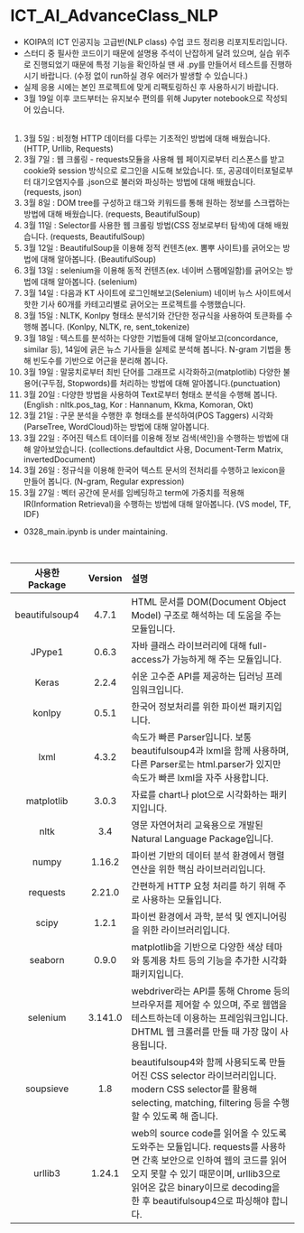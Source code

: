# ICT_AI_AdvanceClass_NLP
* KOIPA의 ICT 인공지능 고급반(NLP class) 수업 코드 정리용 리포지토리입니다.<br>
* 스터디 중 필사한 코드이기 때문에 설명용 주석이 난잡하게 달려 있으며, 실습 위주로 진행되었기 때문에 특정 기능을 확인하실 땐 새 .py를 만들어서 테스트를 진행하시기 바랍니다. (수정 없이 run하실 경우 에러가 발생할 수 있습니다.) <br>
* 실제 응용 시에는 본인 프로젝트에 맞게 리팩토링하신 후 사용하시기 바랍니다.<br>
* 3월 19일 이후 코드부터는 유지보수 편의를 위해 Jupyter notebook으로 작성되어 있습니다.<br><br>

1. 3월 5일 : 비정형 HTTP 데이터를 다루는 기초적인 방법에 대해 배웠습니다. (HTTP, Urllib, Requests)
2. 3월 7일 : 웹 크롤링 - requests모듈을 사용해 웹 페이지로부터 리스폰스를 받고 cookie와 session 방식으로 로그인을 시도해 보았습니다. 또, 공공데이터포털로부터 대기오염지수를 .json으로 불러와 파싱하는 방법에 대해 배웠습니다. (requests, json)
3. 3월 8일 : DOM tree를 구성하고 태그와 키워드를 통해 원하는 정보를 스크랩하는 방법에 대해 배웠습니다. (requests, BeautifulSoup)
4. 3월 11일 : Selector를 사용한 웹 크롤링 방법(CSS 정보로부터 탐색)에 대해 배웠습니다. (requests, BeautifulSoup)
5. 3월 12일 : BeautifulSoup을 이용해 정적 컨텐츠(ex. 뽐뿌 사이트)를 긁어오는 방법에 대해 알아봅니다. (BeautifulSoup)
6. 3월 13일 : selenium을 이용해 동적 컨텐츠(ex. 네이버 스팸메일함)를 긁어오는 방법에 대해 알아봅니다. (selenium)
7. 3월 14일 : 다음과 KT 사이트에 로그인해보고(Selenium) 네이버 뉴스 사이트에서 핫한 기사 60개를 카테고리별로 긁어오는 프로젝트를 수행했습니다. 
8. 3월 15일 : NLTK, Konlpy 형태소 분석기와 간단한 정규식을 사용하여 토큰화를 수행해 봅니다. (Konlpy, NLTK, re, sent_tokenize)
9. 3월 18일 : 텍스트를 분석하는 다양한 기법들에 대해 알아보고(concordance, similar 등), 14일에 긁은 뉴스 기사들을 실제로 분석해 봅니다. N-gram 기법을 통해 빈도수를 기반으로 어근을 분리해 봅니다. 
10. 3월 19일 : 말뭉치로부터 최빈 단어를 그래프로 시각화하고(matplotlib) 다양한 불용어(구두점, Stopwords)를 처리하는 방법에 대해 알아봅니다.(punctuation)
11. 3월 20일 : 다양한 방법을 사용하여 Text로부터 형태소 분석을 수행해 봅니다. (English : nltk.pos_tag, Kor : Hannanum, Kkma, Komoran, Okt)
12. 3월 21일 : 구문 분석을 수행한 후 형태소를 분석하여(POS Taggers) 시각화(ParseTree, WordCloud)하는 방법에 대해 알아봅니다. 
13. 3월 22일 : 주어진 텍스트 데이터를 이용해 정보 검색(색인)을 수행하는 방법에 대해 알아보았습니다. (collections.defaultdict 사용, Document-Term Matrix, invertedDocument)
14. 3월 26일 : 정규식을 이용해 한국어 텍스트 문서의 전처리를 수행하고 lexicon을 만들어 봅니다. (N-gram, Regular expression)
15. 3월 27일 : 벡터 공간에 문서를 임베딩하고 term에 가중치를 적용해 IR(Information Retrieval)을 수행하는 방법에 대해 알아봅니다. (VS model, TF, IDF)
* 0328_main.ipynb is under maintaining.

<br>

| 사용한 Package | Version | 설명 |
|:-------:|:-------:|:-------|
|   beautifulsoup4    |   4.7.1    |HTML 문서를 DOM(Document Object Model) 구조로 해석하는 데 도움을 주는 모듈입니다. |
|   JPype1    |   0.6.3    |자바 클래스 라이브러리에 대해 full-access가 가능하게 해 주는 모듈입니다.|
|   Keras    |   2.2.4   |쉬운 고수준 API를 제공하는 딥러닝 프레임워크입니다. |
|   konlpy      |   0.5.1   |한국어 정보처리를 위한 파이썬 패키지입니다. |
|   lxml    |   4.3.2    |속도가 빠른 Parser입니다. 보통 beautifulsoup4과 lxml을 함께 사용하며, 다른 Parser로는 html.parser가 있지만 속도가 빠른 lxml을 자주 사용합니다.|
|   matplotlib    |   3.0.3    |자료를 chart나 plot으로 시각화하는 패키지입니다.|
|   nltk      |   3.4    |영문 자연어처리 교육용으로 개발된 Natural Language Package입니다.|
|   numpy      |   1.16.2    |파이썬 기반의 데이터 분석 환경에서 행렬 연산을 위한 핵심 라이브러리입니다.|
|   requests    |  2.21.0    |간편하게 HTTP 요청 처리를 하기 위해 주로 사용하는 모듈입니다.|
|   scipy     |   1.2.1   |파이썬 환경에서 과학, 분석 및 엔지니어링을 위한 라이브러리입니다.|
|   seaborn     |   0.9.0   |matplotlib을 기반으로 다양한 색상 테마와 통계용 차트 등의 기능을 추가한 시각화 패키지입니다.|
|   selenium     |   3.141.0   |webdriver라는 API를 통해 Chrome 등의 브라우저를 제어할 수 있으며, 주로 웹앱을 테스트하는데 이용하는 프레임워크입니다. DHTML 웹 크롤러를 만들 때 가장 많이 사용됩니다.|
|   soupsieve     |   1.8   |beautifulsoup4와 함께 사용되도록 만들어진 CSS selector 라이브러리입니다. modern CSS selector를 활용해 selecting, matching, filtering 등을 수행할 수 있도록 해 줍니다.|
|   urllib3      |   1.24.1   |web의 source code를 읽어올 수 있도록 도와주는 모듈입니다. requests를 사용하면 간혹 보안으로 인하여 웹의 코드를 읽어오지 못할 수 있기 때문이며, urllib3으로 읽어온 값은 binary이므로 decoding을 한 후 beautifulsoup4으로 파싱해야 합니다.|
